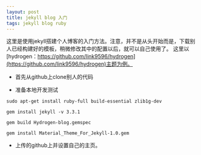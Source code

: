 ```yaml
---
layout: post
title: jekyll blog 入门
tags: jekyll blog ruby
---
```


这里是使用jekyll搭建个人博客的入门方法。注意，并不是从头开始而是，下载别人已经构建好的模板，稍微修改其中的配置以后，就可以自己使用了。
这里以 [hydrogen：https://github.com/link9596/hydrogen](https://github.com/link9596/hydrogen)主题为例。


* 首先从github上clone别人的代码

* 准备本地开发测试

```shell
sudo apt-get install ruby-full build-essential zlib1g-dev

gem install jekyll -v 3.3.1

gem build Hydrogen-blog.gemspec

gem install Material_Theme_For_Jekyll-1.0.gem

```

* 上传的github上并设置自己的主页。


